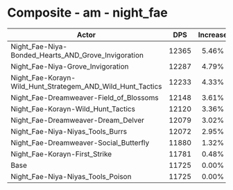 # Composite - am - night_fae
| Actor | DPS | Increase |
|---|:---:|:---:|
|Night_Fae-Niya-Bonded_Hearts_AND_Grove_Invigoration|12365|5.46%|
|Night_Fae-Niya-Grove_Invigoration|12287|4.79%|
|Night_Fae-Korayn-Wild_Hunt_Strategem_AND_Wild_Hunt_Tactics|12233|4.33%|
|Night_Fae-Dreamweaver-Field_of_Blossoms|12148|3.61%|
|Night_Fae-Korayn-Wild_Hunt_Tactics|12120|3.36%|
|Night_Fae-Dreamweaver-Dream_Delver|12079|3.02%|
|Night_Fae-Niya-Niyas_Tools_Burrs|12072|2.95%|
|Night_Fae-Dreamweaver-Social_Butterfly|11880|1.32%|
|Night_Fae-Korayn-First_Strike|11781|0.48%|
|Base|11725|0.00%|
|Night_Fae-Niya-Niyas_Tools_Poison|11725|0.00%|
